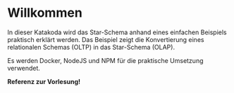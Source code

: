 # Willkommen

In dieser Katakoda wird das Star-Schema anhand eines einfachen Beispiels praktisch erklärt werden. Das Beispiel zeigt die Konvertierung eines relationalen Schemas (OLTP) in das Star-Schema (OLAP).

Es werden Docker, NodeJS und NPM für die praktische Umsetzung verwendet.

**Referenz zur Vorlesung!**